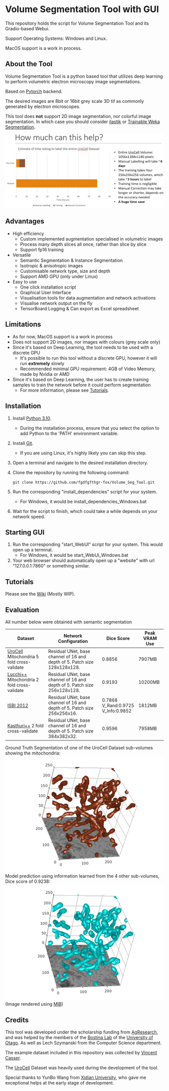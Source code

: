# Volume Segmentation Tool with GUI

This repository holds the script for Volume Segmentation Tool and its Gradio-based Webui.

Support Operating Systems: Windows and Linux.

MacOS support is a work in process.

## About the Tool

Volume Segmentation Tool is a python based tool that utilizes deep learning to perform volumetric electron microscopy image segmentations.

Based on [Pytorch](https://pytorch.org/) backend.

The desired images are  8bit or 16bit grey scale 3D tif as commonly generated by electron microscopes.

This tool does __not__ support 2D image segmentation, nor colorful image segmentation. In which case you should consider [ilastik](https://www.ilastik.org/) 
or [Trainable Weka Segmentation](https://imagej.net/plugins/tws/).

![How_much_can_it_help.png](GitHub_Res%2FHow_much_can_it_help.png)
## Advantages

- High efficiency
  - Custom implemented augmentation specialised in volumetric images
  - Process many depth slices all once, rather than slice by slice
  - Support fp16 training
- Versatile
  - Semantic Segmentation & Instance Segmentation
  - Isotropic & anisotropic images
  - Customisable network type, size and depth
  - Support AMD GPU (only under Linux)
- Easy to use
  - One click installation script
  - Graphical User Interface
  - Visualisation tools for data augmentation and network activations
  - Visualise network output on the fly
  - TensorBoard Logging & Can export as Excel spreadsheet

## Limitations

- As for now, MacOS support is a work in process
- Does not support 2D images, nor images with colours (grey scale only)
- Since it's based on Deep Learning, the tool needs to be used with a discrete GPU
  - It's possible to run this tool without a discrete GPU, however it will run __extremely__ slowly
  - Recommended minimal GPU requirement: 4GB of Video Memory, made by Nvidia or AMD
- Since it's based on Deep Learning, the user has to create training samples to train the network before it could perform segmentation
  - For more information, please see [Tutorials](#tutorials).

## Installation

1. Install [Python 3.10](https://www.python.org/downloads/release/python-31010/).
   - During the installation process, ensure that you select the option to add Python to the 'PATH' environment variable.
2. Install [Git](https://git-scm.com/).
   - If you are using Linux, it's highly likely you can skip this step.
3. Open a terminal and navigate to the desired installation directory.
4. Clone the repository by running the following command:
   ```shell
   git clone https://github.com/fgdfgfthgr-fox/Volume_Seg_Tool.git
   ```
5. Run the corresponding "install_dependencies" script for your system.
   - For Windows, it would be install_dependencies_Windows.bat

6. Wait for the script to finish, which could take a while depends on your network speed.

## Starting GUI

1. Run the corresponding "start_WebUI" script for your system. This would open up a terminal.
   - For Windows, it would be start_WebUI_Windows.bat
2. Your web browser should automatically open up a "website" with url "127.0.0.1:7860" or something similar.

## Tutorials

Please see the [Wiki](https://github.com/fgdfgfthgr-fox/Volume_Seg_Tool/wiki) (Mostly WIP).

## Evaluation
All number below were obtained with semantic segmentation
<!------>
  | Dataset                                                                                     | Network Configuration                                                     | Dice Score                                 | Peak VRAM Use |
  |---------------------------------------------------------------------------------------------|---------------------------------------------------------------------------|--------------------------------------------|---------------|
  | [UroCell](https://github.com/MancaZerovnikMekuc/UroCell) Mitochondria 5 fold cross-validate | Residual UNet, base channel of 16 and depth of 5. Patch size 128x128x128. | 0.8856                                     | 7907MB        |
  | [Lucchi++](https://casser.io/connectomics/) Mitochondria 2 fold cross-validate              | Residual UNet, base channel of 16 and depth of 5. Patch size 256x128x128. | 0.9193                                     | 10200MB       |
  | [ISBI 2012](https://imagej.net/events/isbi-2012-segmentation-challenge)                     | Residual UNet, base channel of 16 and depth of 5. Patch size 256x256x16.  | 0.7868<br/>V_Rand:0.9725<br/>V_Info:0.9852 | 1812MB        |
  | [Kasthuri++](https://casser.io/connectomics/) 2 fold cross-validate                         | Residual UNet, base channel of 16 and depth of 5. Patch size 384x382x32.  | 0.9596                                     | 7958MB        |

Ground Truth Segmentation of one of the UroCell Dataset sub-volumes showing the mitochondria:
![Ground Truth.png](GitHub_Res/Ground_Truth.png)
Model prediction using information learned from the 4 other sub-volumes, Dice score of 0.9238:
![Model Predict.png](GitHub_Res/Model_Predicted.png)
(Image rendered using [MIB](https://mib.helsinki.fi/))
## Credits

This tool was developed under the scholarship funding from [AgResearch](https://www.agresearch.co.nz/),
and was helped by the members of the [Bostina Lab](https://search.otago.ac.nz/s/search.html?collection=uoot-prod%7Esp-otago-search&profile=_default&query=bostina+lab) of the [University of Otago](https://www.otago.ac.nz/).
As well as Lech Szymanski from the Computer Science department.

The example dataset included in this repository was collected by [Vincent Casser](https://casser.io/connectomics/).

The [UroCell](https://github.com/MancaZerovnikMekuc/UroCell) Dataset was heavily used during the development of the tool.

Special thanks to YunBo Wang from [Xidian University](https://www.xidian.edu.cn/), who gave me exceptional helps at the early stage of development.
